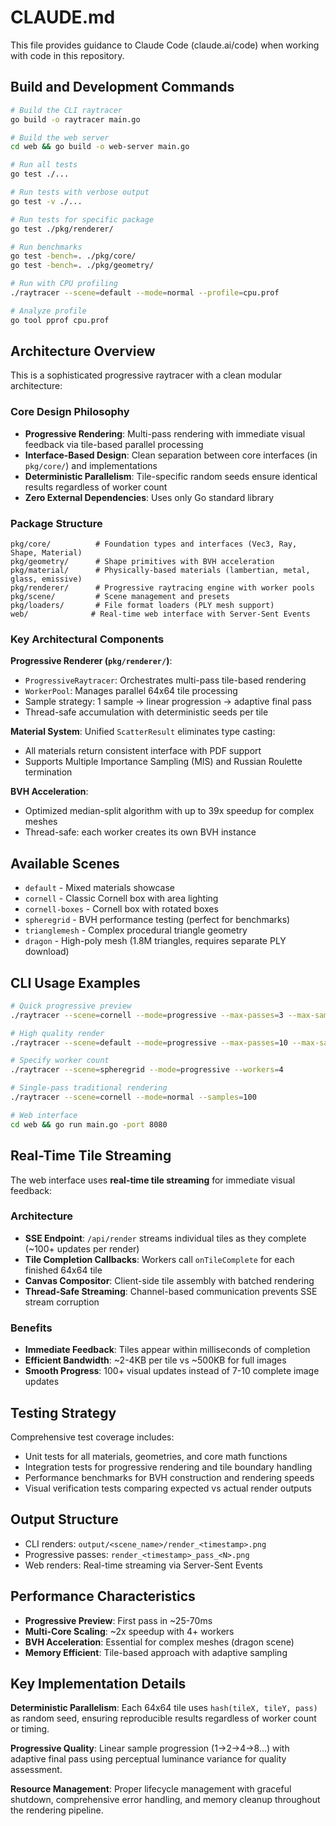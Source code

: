# CLAUDE.md

This file provides guidance to Claude Code (claude.ai/code) when working with code in this repository.

## Build and Development Commands

```bash
# Build the CLI raytracer
go build -o raytracer main.go

# Build the web server
cd web && go build -o web-server main.go

# Run all tests
go test ./...

# Run tests with verbose output
go test -v ./...

# Run tests for specific package
go test ./pkg/renderer/

# Run benchmarks
go test -bench=. ./pkg/core/
go test -bench=. ./pkg/geometry/

# Run with CPU profiling
./raytracer --scene=default --mode=normal --profile=cpu.prof

# Analyze profile
go tool pprof cpu.prof
```

## Architecture Overview

This is a sophisticated progressive raytracer with a clean modular architecture:

### Core Design Philosophy
- **Progressive Rendering**: Multi-pass rendering with immediate visual feedback via tile-based parallel processing
- **Interface-Based Design**: Clean separation between core interfaces (in `pkg/core/`) and implementations
- **Deterministic Parallelism**: Tile-specific random seeds ensure identical results regardless of worker count
- **Zero External Dependencies**: Uses only Go standard library

### Package Structure
```
pkg/core/          # Foundation types and interfaces (Vec3, Ray, Shape, Material)
pkg/geometry/      # Shape primitives with BVH acceleration
pkg/material/      # Physically-based materials (lambertian, metal, glass, emissive)
pkg/renderer/      # Progressive raytracing engine with worker pools
pkg/scene/         # Scene management and presets
pkg/loaders/       # File format loaders (PLY mesh support)
web/              # Real-time web interface with Server-Sent Events
```

### Key Architectural Components

**Progressive Renderer (`pkg/renderer/`)**:
- `ProgressiveRaytracer`: Orchestrates multi-pass tile-based rendering
- `WorkerPool`: Manages parallel 64x64 tile processing
- Sample strategy: 1 sample → linear progression → adaptive final pass
- Thread-safe accumulation with deterministic seeds per tile

**Material System**: Unified `ScatterResult` eliminates type casting:
- All materials return consistent interface with PDF support
- Supports Multiple Importance Sampling (MIS) and Russian Roulette termination

**BVH Acceleration**: 
- Optimized median-split algorithm with up to 39x speedup for complex meshes
- Thread-safe: each worker creates its own BVH instance

## Available Scenes

- `default` - Mixed materials showcase
- `cornell` - Classic Cornell box with area lighting  
- `cornell-boxes` - Cornell box with rotated boxes
- `spheregrid` - BVH performance testing (perfect for benchmarks)
- `trianglemesh` - Complex procedural triangle geometry
- `dragon` - High-poly mesh (1.8M triangles, requires separate PLY download)

## CLI Usage Examples

```bash
# Quick progressive preview
./raytracer --scene=cornell --mode=progressive --max-passes=3 --max-samples=25

# High quality render
./raytracer --scene=default --mode=progressive --max-passes=10 --max-samples=200

# Specify worker count
./raytracer --scene=spheregrid --mode=progressive --workers=4

# Single-pass traditional rendering
./raytracer --scene=cornell --mode=normal --samples=100

# Web interface
cd web && go run main.go -port 8080
```

## Real-Time Tile Streaming

The web interface uses **real-time tile streaming** for immediate visual feedback:

### Architecture
- **SSE Endpoint**: `/api/render` streams individual tiles as they complete (~100+ updates per render)
- **Tile Completion Callbacks**: Workers call `onTileComplete` for each finished 64x64 tile
- **Canvas Compositor**: Client-side tile assembly with batched rendering
- **Thread-Safe Streaming**: Channel-based communication prevents SSE stream corruption

### Benefits
- **Immediate Feedback**: Tiles appear within milliseconds of completion
- **Efficient Bandwidth**: ~2-4KB per tile vs ~500KB for full images
- **Smooth Progress**: 100+ visual updates instead of 7-10 complete image updates

## Testing Strategy

Comprehensive test coverage includes:
- Unit tests for all materials, geometries, and core math functions
- Integration tests for progressive rendering and tile boundary handling
- Performance benchmarks for BVH construction and rendering speeds
- Visual verification tests comparing expected vs actual render outputs

## Output Structure

- CLI renders: `output/<scene_name>/render_<timestamp>.png`
- Progressive passes: `render_<timestamp>_pass_<N>.png` 
- Web renders: Real-time streaming via Server-Sent Events

## Performance Characteristics

- **Progressive Preview**: First pass in ~25-70ms
- **Multi-Core Scaling**: ~2x speedup with 4+ workers
- **BVH Acceleration**: Essential for complex meshes (dragon scene)
- **Memory Efficient**: Tile-based approach with adaptive sampling

## Key Implementation Details

**Deterministic Parallelism**: Each 64x64 tile uses `hash(tileX, tileY, pass)` as random seed, ensuring reproducible results regardless of worker count or timing.

**Progressive Quality**: Linear sample progression (1→2→4→8...) with adaptive final pass using perceptual luminance variance for quality assessment.

**Resource Management**: Proper lifecycle management with graceful shutdown, comprehensive error handling, and memory cleanup throughout the rendering pipeline.